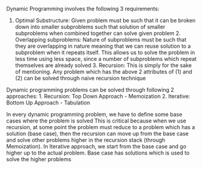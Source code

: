 Dynamic Programming involves the following 3 requirements:
  1. Optimal Substructure:
        Given problem must be such that it can be broken down into smaller subproblems such
        that solution of smaller subproblems when combined together can solve given problem
    2. Overlapping subproblems:
        Nature of subproblems must be such that they are overlapping in nature meaning that
        we can reuse solution to a subproblem when it repeats itself. This allows us to
        solve the problem in less time using less space, since a number of subproblems which
        repeat themselves are already solved
    3. Recursion:
        This is simply for the sake of mentioning. Any problem which has the above 2 attributes
        of (1) and (2) can be solved through naive recursion technique

Dynamic programming problems can be solved through following 2 approaches:
    1. Recursion:
          Top Down Approach - Memoization
    2. Iterative:
          Bottom Up Approach - Tabulation

In every dynamic programming problem, we have to define some base cases where the problem is solved
This is critical because when we use recursion, at some point the problem must reduce to a problem
which has a solution (base case), then the recursion can move up from the base case and solve other
problems higher in the recursion stack (through Memoization). In Iterative approach, we start from
the base case and go higher up to the actual problem. Base case has solutions which is used to solve
the higher problems